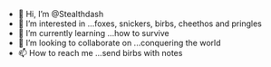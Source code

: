 - 👋 Hi, I’m @Stealthdash
- 👀 I’m interested in ...foxes, snickers, birbs, cheethos and pringles
- 🌱 I’m currently learning ...how to survive
- 💞️ I’m looking to collaborate on ...conquering the world
- 📫 How to reach me ...send birbs with notes

<!---
Stealthdash/Stealthdash is a ✨ special ✨ repository because its `README.md` (this file) appears on your GitHub profile.
You can click the Preview link to take a look at your changes.
--->
